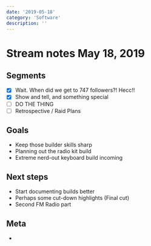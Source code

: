 ```yaml
---
date: '2019-05-18'
category: 'Software'
description: ''
---
```


# Stream notes May 18, 2019

## Segments

- [x] Wait. When did we get to 747 followers?! Hecc!!
- [x] Show and tell, and something special
- [ ] DO THE THING
- [ ] Retrospective / Raid Plans

## Goals

- Keep those builder skills sharp
- Planning out the radio kit build
- Extreme nerd-out keyboard build incoming

## Next steps

- Start documenting builds better
- Perhaps some cut-down highlights (Final cut)
- Second FM Radio part

## Meta

-
